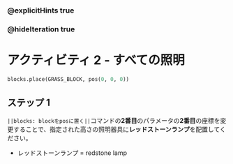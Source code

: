 ### @explicitHints true
### @hideIteration true 
# アクティビティ 2 - すべての照明

```python
blocks.place(GRASS_BLOCK, pos(0, 0, 0))
```

## ステップ 1
`||blocks: blockをposに置く||`コマンドの**2番目**のパラメータの**2番目**の座標を変更することで、指定された高さの照明器具に**レッドストーンランプ**を配置してください。

- レッドストーンランプ = redstone lamp